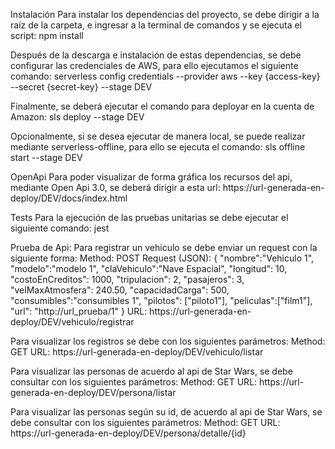 Instalación
Para instalar los dependencias del proyecto, se debe dirigir a la raíz de la carpeta, e ingresar a la terminal de comandos y se ejecuta el script:
npm install

Después de la descarga e instalación de estas dependencias, se debe configurar las credenciales de AWS, para ello ejecutamos el siguiente comando:
serverless config credentials --provider aws --key {access-key} --secret {secret-key} --stage DEV

Finalmente, se deberá ejecutar el comando para deployar en la cuenta de Amazon:
sls deploy --stage DEV

Opcionalmente, si se desea ejecutar de manera local, se puede realizar mediante serverless-offline, para ello se ejecuta el comando:
sls offline start --stage DEV

OpenApi 
Para poder visualizar de forma gráfica los recursos del api, mediante Open Api 3.0, se deberá dirigir a esta url:
https://url-generada-en-deploy/DEV/docs/index.html

Tests
Para la ejecución de las pruebas unitarias se debe ejecutar el siguiente comando:
jest

Prueba de Api:
Para registrar un vehiculo se debe enviar un request con la siguiente forma:
Method: POST
Request (JSON):
{
    "nombre":"Vehiculo 1",
    "modelo":"modelo 1",
    "claVehiculo":"Nave Espacial",
    "longitud": 10,
    "costoEnCreditos": 1000,
    "tripulacion":  2,
    "pasajeros": 3,
    "velMaxAtmosfera": 240.50,
    "capacidadCarga": 500,
    "consumibles":"consumibles 1",
    "pilotos": ["piloto1"],
    "peliculas":["film1"],
    "url": "http://url_prueba/1"
}
URL: https://url-generada-en-deploy/DEV/vehiculo/registrar

Para visualizar los registros se debe con los siguientes parámetros: 
Method: GET
URL: https://url-generada-en-deploy/DEV/vehiculo/listar

Para visualizar las personas de acuerdo al api de Star Wars, se debe consultar con los siguientes parámetros:
Method: GET
URL: https://url-generada-en-deploy/DEV/persona/listar

Para visualizar las personas según su id, de acuerdo al api de Star Wars, se debe consultar con los siguientes parámetros:
Method: GET
URL: https://url-generada-en-deploy/DEV/persona/detalle/{id}


